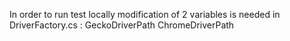 In order to run test locally modification of 2 variables is needed in DriverFactory.cs :
GeckoDriverPath
ChromeDriverPath